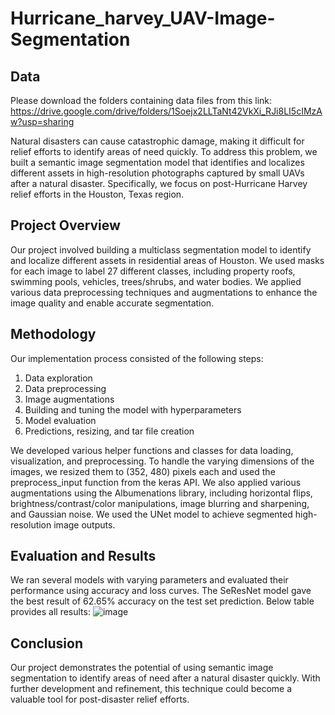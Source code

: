 # Hurricane_harvey_UAV-Image-Segmentation

## Data
Please download the folders containing data files from this link:
<a>https://drive.google.com/drive/folders/1Soejx2LLTaNt42VkXi_RJi8LI5cIMzAw?usp=sharing</a>

Natural disasters can cause catastrophic damage, making it difficult for relief efforts to identify areas of need quickly. To address this problem, we built a semantic image segmentation model that identifies and localizes different assets in high-resolution photographs captured by small UAVs after a natural disaster. Specifically, we focus on post-Hurricane Harvey relief efforts in the Houston, Texas region.

## Project Overview
Our project involved building a multiclass segmentation model to identify and localize different assets in residential areas of Houston. We used masks for each image to label 27 different classes, including property roofs, swimming pools, vehicles, trees/shrubs, and water bodies. We applied various data preprocessing techniques and augmentations to enhance the image quality and enable accurate segmentation.

## Methodology
Our implementation process consisted of the following steps:
1. Data exploration
2. Data preprocessing
3. Image augmentations
4. Building and tuning the model with hyperparameters
5. Model evaluation
6. Predictions, resizing, and tar file creation

We developed various helper functions and classes for data loading, visualization, and preprocessing. To handle the varying dimensions of the images, we resized them to (352, 480) pixels each and used the preprocess_input function from the keras API. We also applied various augmentations using the Albumenations library, including horizontal flips, brightness/contrast/color manipulations, image blurring and sharpening, and Gaussian noise. We used the UNet model to achieve segmented high-resolution image outputs.

## Evaluation and Results
We ran several models with varying parameters and evaluated their performance using accuracy and loss curves. The SeResNet model gave the best result of 62.65% accuracy on the test set prediction. Below table provides all results:
![image](https://user-images.githubusercontent.com/29313860/235377400-06f06694-e3de-4d68-a9d1-30ad17a074f2.png)


## Conclusion
Our project demonstrates the potential of using semantic image segmentation to identify areas of need after a natural disaster quickly. With further development and refinement, this technique could become a valuable tool for post-disaster relief efforts.
